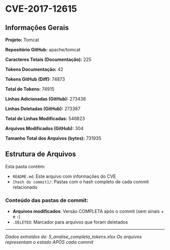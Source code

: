 # CVE-2017-12615

## Informações Gerais

**Projeto:** Tomcat

**Repositório GitHub:** apache/tomcat

**Caracteres Totais (Documentação):** 225

**Tokens Documentação:** 42

**Tokens GitHub (Diff):** 74873

**Total de Tokens:** 74915

**Linhas Adicionadas (GitHub):** 273436

**Linhas Deletadas (GitHub):** 273387

**Total de Linhas Modificadas:** 546823

**Arquivos Modificados (GitHub):** 304

**Tamanho Total dos Arquivos (bytes):** 731935


## Estrutura de Arquivos

Esta pasta contém:

- `README.md`: Este arquivo com informações do CVE
- `[hash do commit]/`: Pastas com o hash completo de cada commit relacionado

### Conteúdo das pastas de commit:

- **Arquivos modificados**: Versão COMPLETA após o commit (sem sinais + e -)
- `.DELETED`: Marcador para arquivos que foram deletados

---

*Dados extraídos de: 5_analise_completa_tokens.xlsx*
*Os arquivos representam o estado APÓS cada commit*
